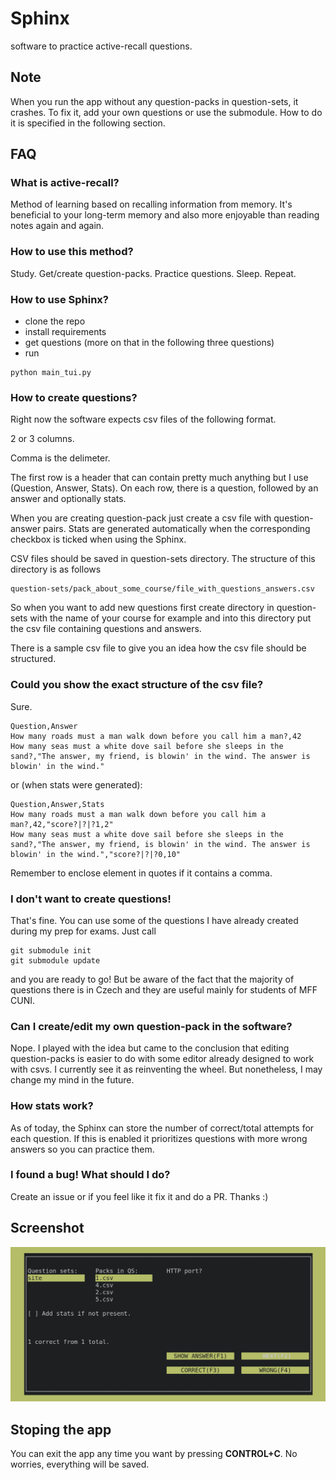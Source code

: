 # Sphinx
software to practice active-recall questions.

## Note
When you run the app without any question-packs in question-sets, it crashes.
To fix it, add your own questions or use the submodule.
How to do it is specified in the following section.

## FAQ
### What is active-recall?
Method of learning based on recalling information from memory.
It's beneficial to your long-term memory and also more enjoyable than reading notes again and
again.

### How to use this method?
Study. Get/create question-packs. Practice questions. Sleep. Repeat.

### How to use Sphinx?
- clone the repo
- install requirements
- get questions (more on that in the following three questions)
- run 
``` 
python main_tui.py 
```

### How to create questions?
Right now the software expects csv files of the following format.

2 or 3 columns.

Comma is the delimeter.

The first row is a header that can contain pretty much anything 
but I use (Question, Answer, Stats).
On each row, there is a question, followed by an answer and optionally stats.

When you are creating question-pack just create a csv file with question-answer pairs.
Stats are generated automatically when the corresponding checkbox is ticked 
when using the Sphinx.

CSV files should be saved in question-sets directory. 
The structure of this directory is as follows 
```
question-sets/pack_about_some_course/file_with_questions_answers.csv
```
So when you want to add new questions first create directory in question-sets
with the name of your course for example and into this directory put the csv file
containing questions and answers.

There is a sample csv file to give you an idea how the csv file should be structured.

### Could you show the exact structure of the csv file?
Sure.
```
Question,Answer
How many roads must a man walk down before you call him a man?,42
How many seas must a white dove sail before she sleeps in the sand?,"The answer, my friend, is blowin' in the wind. The answer is blowin' in the wind."
```
or (when stats were generated):
```
Question,Answer,Stats
How many roads must a man walk down before you call him a man?,42,"score?|?|?1,2"
How many seas must a white dove sail before she sleeps in the sand?,"The answer, my friend, is blowin' in the wind. The answer is blowin' in the wind.","score?|?|?0,10"
```
Remember to enclose element in quotes if it contains a comma.

### I don't want to create questions!
That's fine.
You can use some of the questions I have already created during my prep for exams.
Just call
```
git submodule init
git submodule update
```
and you are ready to go!
But be aware of the fact that the majority of questions there is in Czech 
and they are useful mainly for students of MFF CUNI.

### Can I create/edit my own question-pack in the software?
Nope. I played with the idea but came to the conclusion that editing question-packs is 
easier to do with some editor already designed to work with csvs. 
I currently see it as reinventing the wheel.
But nonetheless, I may change my mind in the future.

### How stats work?
As of today, the Sphinx can store the number of correct/total attempts for each question.
If this is enabled it prioritizes questions with more wrong answers so you can practice them.

### I found a bug! What should I do?
Create an issue or if you feel like it fix it and do a PR. Thanks :)

## Screenshot
![screenshot](screenshot.png)

## Stoping the app
You can exit the app any time you want by pressing **CONTROL+C**. 
No worries, everything will be saved.
